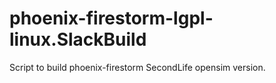 # phoenix-firestorm-lgpl-linux.SlackBuild
Script to build phoenix-firestorm  SecondLife opensim version. 
